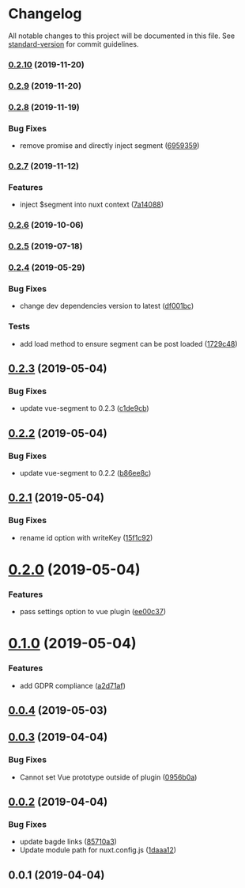 # Changelog

All notable changes to this project will be documented in this file. See [standard-version](https://github.com/conventional-changelog/standard-version) for commit guidelines.

### [0.2.10](https://github.com/dansmaculotte/nuxt-segment/compare/v0.2.9...v0.2.10) (2019-11-20)

### [0.2.9](https://github.com/dansmaculotte/nuxt-segment/compare/v0.2.8...v0.2.9) (2019-11-20)

### [0.2.8](https://github.com/dansmaculotte/nuxt-segment/compare/v0.2.7...v0.2.8) (2019-11-19)


### Bug Fixes

* remove promise and directly inject segment ([6959359](https://github.com/dansmaculotte/nuxt-segment/commit/695935956cbd6a1bacec0effbd4be0e3633755c9))

### [0.2.7](https://github.com/dansmaculotte/nuxt-segment/compare/v0.2.6...v0.2.7) (2019-11-12)


### Features

* inject $segment into nuxt context ([7a14088](https://github.com/dansmaculotte/nuxt-segment/commit/7a14088392b3c0c12020e40696e6de16b4f12b85))

### [0.2.6](https://github.com/dansmaculotte/nuxt-segment/compare/v0.2.5...v0.2.6) (2019-10-06)

### [0.2.5](https://github.com/dansmaculotte/nuxt-segment/compare/v0.2.4...v0.2.5) (2019-07-18)



### [0.2.4](https://github.com/dansmaculotte/nuxt-segment/compare/v0.2.3...v0.2.4) (2019-05-29)


### Bug Fixes

* change dev dependencies version to latest ([df001bc](https://github.com/dansmaculotte/nuxt-segment/commit/df001bc))


### Tests

* add load method to ensure segment can be post loaded ([1729c48](https://github.com/dansmaculotte/nuxt-segment/commit/1729c48))



## [0.2.3](https://github.com/dansmaculotte/nuxt-segment/compare/v0.2.2...v0.2.3) (2019-05-04)


### Bug Fixes

* update vue-segment to 0.2.3 ([c1de9cb](https://github.com/dansmaculotte/nuxt-segment/commit/c1de9cb))



## [0.2.2](https://github.com/dansmaculotte/nuxt-segment/compare/v0.2.1...v0.2.2) (2019-05-04)


### Bug Fixes

* update vue-segment to 0.2.2 ([b86ee8c](https://github.com/dansmaculotte/nuxt-segment/commit/b86ee8c))



## [0.2.1](https://github.com/dansmaculotte/nuxt-segment/compare/v0.2.0...v0.2.1) (2019-05-04)


### Bug Fixes

* rename id option with writeKey ([15f1c92](https://github.com/dansmaculotte/nuxt-segment/commit/15f1c92))



# [0.2.0](https://github.com/dansmaculotte/nuxt-segment/compare/v0.1.0...v0.2.0) (2019-05-04)


### Features

* pass settings option to vue plugin ([ee00c37](https://github.com/dansmaculotte/nuxt-segment/commit/ee00c37))



# [0.1.0](https://github.com/dansmaculotte/nuxt-segment/compare/v0.0.4...v0.1.0) (2019-05-04)


### Features

* add GDPR compliance ([a2d71af](https://github.com/dansmaculotte/nuxt-segment/commit/a2d71af))



## [0.0.4](https://github.com/dansmaculotte/nuxt-segment/compare/v0.0.3...v0.0.4) (2019-05-03)



## [0.0.3](https://github.com/dansmaculotte/nuxt-segment/compare/v0.0.2...v0.0.3) (2019-04-04)


### Bug Fixes

* Cannot set Vue prototype outside of plugin ([0956b0a](https://github.com/dansmaculotte/nuxt-segment/commit/0956b0a))



## [0.0.2](https://github.com/dansmaculotte/nuxt-segment/compare/v0.0.1...v0.0.2) (2019-04-04)


### Bug Fixes

* update bagde links ([85710a3](https://github.com/dansmaculotte/nuxt-segment/commit/85710a3))
* Update module path for nuxt.config.js ([1daaa12](https://github.com/dansmaculotte/nuxt-segment/commit/1daaa12))



## 0.0.1 (2019-04-04)
